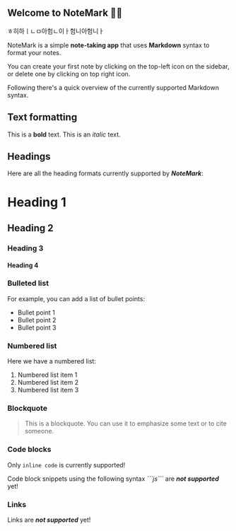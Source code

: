 ## Welcome to NoteMark 👋🏻



ㅎ히하ㅣㄴㅁ아험ㄴ이ㅏ험니아험니ㅏ





NoteMark is a simple **note-taking app** that uses **Markdown** syntax to format your notes.

You can create your first note by clicking on the top-left icon on the sidebar, or delete one by clicking on top right icon.

Following there's a quick overview of the currently supported Markdown syntax.

## Text formatting

This is a **bold** text.
This is an *italic* text.

## Headings

Here are all the heading formats currently supported by ***NoteMark***:

# Heading 1

## Heading 2

### Heading 3

#### Heading 4

### Bulleted list

For example, you can add a list of bullet points:

* Bullet point 1
* Bullet point 2
* Bullet point 3

### Numbered list

Here we have a numbered list:

1. Numbered list item 1
2. Numbered list item 2
3. Numbered list item 3

### Blockquote

> This is a blockquote. You can use it to emphasize some text or to cite someone.

### Code blocks

Only `inline code` is currently supported!

Code block snippets using the following syntax *\`\`\`js\`\`\`* are ***not supported*** yet!

### Links

Links are ***not supported*** yet!